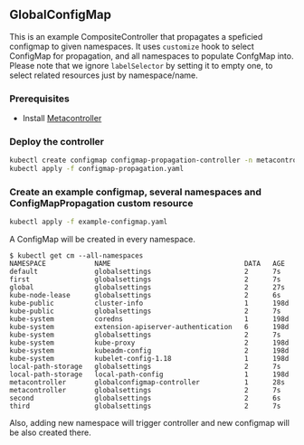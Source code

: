 ## GlobalConfigMap

This is an example CompositeController that propagates a speficied configmap to given namespaces. It uses `customize` hook to select ConfigMap for propagation, and all namespaces to populate ConfgMap into. Please note that we ignore `labelSelector` by setting it to empty one, to select related resources just by namespace/name.

### Prerequisites

* Install [Metacontroller](https://github.com/GoogleCloudPlatform/metacontroller)

### Deploy the controller

```sh
kubectl create configmap configmap-propagation-controller -n metacontroller --from-file=sync.py
kubectl apply -f configmap-propagation.yaml
```

### Create an example configmap, several namespaces and ConfigMapPropagation custom resource

```sh
kubectl apply -f example-configmap.yaml
```

A ConfigMap will be created in every namespace.

```console
$ kubectl get cm --all-namespaces
NAMESPACE            NAME                                 DATA   AGE
default              globalsettings                       2      7s
first                globalsettings                       2      7s
global               globalsettings                       2      27s
kube-node-lease      globalsettings                       2      6s
kube-public          cluster-info                         1      198d
kube-public          globalsettings                       2      7s
kube-system          coredns                              1      198d
kube-system          extension-apiserver-authentication   6      198d
kube-system          globalsettings                       2      7s
kube-system          kube-proxy                           2      198d
kube-system          kubeadm-config                       2      198d
kube-system          kubelet-config-1.18                  1      198d
local-path-storage   globalsettings                       2      7s
local-path-storage   local-path-config                    1      198d
metacontroller       globalconfigmap-controller           1      28s
metacontroller       globalsettings                       2      7s
second               globalsettings                       2      6s
third                globalsettings                       2      7s
```


Also, adding new namespace will trigger controller and new configmap will be also created there.
